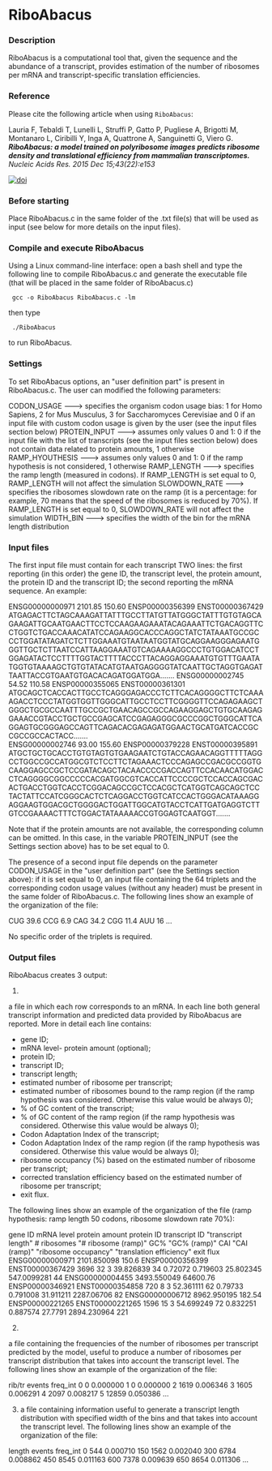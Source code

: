 # RiboAbacus    

### Description

RiboAbacus is a computational tool that, given the sequence and the abundance of a transcript, provides estimation of the number of ribosomes per mRNA and transcript-specific translation efficiencies.

### Reference

Please cite the following article when using `RiboAbacus`:

Lauria F, Tebaldi T, Lunelli L, Struffi P, Gatto P, Pugliese A, Brigotti M, Montanaro L, Ciribilli Y, Inga A, Quattrone A, Sanguinetti G, Viero G. ***RiboAbacus: a model trained on polyribosome images predicts ribosome density and translational efficiency from mammalian transcriptomes.*** *Nucleic Acids Res. 2015 Dec 15;43(22):e153*

[![doi](https://img.shields.io/badge/DOI-10.1093%2Fnar%2Fgkv781-green.svg?style=flat)](http://dx.doi.org/10.1093/nar/gkv781)

### Before starting

Place RiboAbacus.c in the same folder of the .txt file(s) that will be used as input (see below for more details on the input files).

### Compile and execute RiboAbacus

Using a Linux command-line interface: open a bash shell and type the following line to compile RiboAbacus.c and generate the executable file (that will be placed in the same folder of RiboAbacus.c)

     gcc -o RiboAbacus RiboAbacus.c -lm

then type

     ./RiboAbacus


to run RiboAbacus.

### Settings

To set RiboAbacus options, an "user definition part" is present in RiboAbacus.c. The user can modified the following parameters:


CODON_USAGE 	   --->	specifies the organism codon usage bias: 1 for Homo Sapiens, 2 for Mus Musculus, 3 for Saccharomyces Cerevisiae and 0 if an input file with 				custom codon usage is given by the user (see the input files section below)
PROTEIN_INPUT 	   --->	assumes only values 0 and 1: 0 if the input file with the list of transcripts (see the input files section below) does not contain data 			related to protein amounts, 1 otherwise
RAMP_HYOUTHESIS	   --->	assumes only values 0 and 1: 0 if the ramp hypothesis is not considered, 1 otherwise
RAMP_LENGTH 	   --->	specifies the ramp length (measured in codons). If RAMP_LENGTH is set equal to 0, RAMP_LENGTH will not affect the simulation
SLOWDOWN_RATE 	   --->	specifies the ribosomes slowdown rate on the ramp (it is a percentage: for example, 70 means that the speed of the ribosomes is reduced by 				70%). If RAMP_LENGTH is set equal to 0, SLOWDOWN_RATE will not affect the simulation
WIDTH_BIN 	   --->	specifies the width of the bin for the mRNA length distribution 

### Input files

The first input file must contain for each transcript TWO lines: the first reporting (in this order) the gene ID, the transcript level, the protein amount, the protein ID and the transcript ID; the second reporting the mRNA sequence. An example:

ENSG00000000971	2101.85	150.60	ENSP00000356399	ENST00000367429
ATGAGACTTCTAGCAAAGATTATTTGCCTTATGTTATGGGCTATTTGTGTAGCAGAAGATTGCAATGAACTTCCTCCAAGAAGAAATACAGAAATTCTGACAGGTTCCTGGTCTGACCAAACATATCCAGAAGGCACCCAGGCTATCTATAAATGCCGCCCTGGATATAGATCTCTTGGAAATGTAATAATGGTATGCAGGAAGGGAGAATGGGTTGCTCTTAATCCATTAAGGAAATGTCAGAAAAGGCCCTGTGGACATCCTGGAGATACTCCTTTTGGTACTTTTACCCTTACAGGAGGAAATGTGTTTGAATATGGTGTAAAAGCTGTGTATACATGTAATGAGGGGTATCAATTGCTAGGTGAGATTAATTACCGTGAATGTGACACAGATGGATGGA.......
ENSG00000002745	54.52	110.58	ENSP00000355065	ENST00000361301
ATGCAGCTCACCACTTGCCTCAGGGAGACCCTCTTCACAGGGGCTTCTCAAAAGACCTCCCTATGGTGGTTGGGCATTGCCTCCTTCGGGGTTCCAGAGAAGCTGGGCTGCGCCAATTTGCCGCTGAACAGCCGCCAGAAGGAGCTGTGCAAGAGGAAACCGTACCTGCTGCCGAGCATCCGAGAGGGCGCCCGGCTGGGCATTCAGGAGTGCGGGAGCCAGTTCAGACACGAGAGATGGAACTGCATGATCACCGCCGCCGCCACTACC.......		
ENSG00000002746	93.00	155.60	ENSP00000379228	ENST00000395891
ATGCTGCTGCACCTGTGTAGTGTGAAGAATCTGTACCAGAACAGGTTTTTAGGCCTGGCCGCCATGGCGTCTCCTTCTAGAAACTCCCAGAGCCGACGCCGGTGCAAGGAGCCGCTCCGATACAGCTACAACCCCGACCAGTTCCACAACATGGACCTCAGGGGCGGCCCCCACGATGGCGTCACCATTCCCCGCTCCACCAGCGACACTGACCTGGTCACCTCGGACAGCCGCTCCACGCTCATGGTCAGCAGCTCCTACTATTCCATCGGGCACTCTCAGGACCTGGTCATCCACTGGGACATAAAGGAGGAAGTGGACGCTGGGGACTGGATTGGCATGTACCTCATTGATGAGGTCTTGTCCGAAAACTTTCTGGACTATAAAAACCGTGGAGTCAATGGT.......

Note that if the protein amounts are not available, the corresponding column can be omitted. In this case, in the variable PROTEIN_INPUT (see the Settings section above) has to be set equal to 0.

The presence of a second input file depends on the parameter CODON_USAGE in the "user definition part" (see the Settings section above): if it is set equal to 0, an input file containing the 64 triplets and the corresponding codon usage values (without any header) must be present in the same folder of RiboAbacus.c. The following lines show an example of the organization of the file:

CUG	39.6
CCG	6.9
CAG	34.2
CGG	11.4
AUU	16
...

No specific order of the triplets is required.

### Output files

RiboAbacus creates 3 output:


1)

a file in which each row corresponds to an mRNA. In each line both general transcript information and predicted data provided by RiboAbacus are reported. More in detail each line contains:
- gene ID;
- mRNA level- protein amount (optional);
- protein ID;
- transcript ID;
- transcript length;
- estimated number of ribosome per transcript;
- estimated number of ribosomes bound to the ramp region (if the ramp hypothesis was considered. Otherwise this value would be always 0);
- % of GC content of the transcript;
- % of GC content of the ramp region (if the ramp hypothesis was considered. Otherwise this value would be always 0);
- Codon Adaptation Index of the transcript;
- Codon Adaptation Index of the ramp region (if the ramp hypothesis was considered. Otherwise this value would be always 0);
- ribosome occupancy (%) based on the estimated number of ribosome per transcript;
- corrected translation efficiency based on the estimated number of ribosome per transcript;
- exit flux.


The following lines show an example of the organization of the file (ramp hypothesis: ramp length 50 codons, ribosome slowdown rate 70%):

gene ID	mRNA level	protein amount	protein ID	transcript ID	"transcript
length"	# ribosomes	"# ribosome
(ramp)"	GC%	"GC%
(ramp)"	CAI	"CAI
(ramp)"	"ribosome
occupancy"	"translation
efficiency"	exit flux
ENSG00000000971	2101.850098	150.6	ENSP00000356399	ENST00000367429	3696	32	3	39.826839	34	0.72072	0.719603	25.802345	547.0099281	44
ENSG00000004455	3493.550049	64600.76	ENSP00000346921	ENST00000354858	720	8	3	52.361111	62	0.79733	0.791008	31.911211	2287.06706	82
ENSG00000006712	8962.950195	182.54	ENSP00000221265	ENST00000221265	1596	15	3	54.699249	72	0.832251	0.887574	27.7791	2894.230964	221



2)

a file containing the frequencies of the number of ribosomes per transcript predicted by the model, useful to produce a number of ribosomes per transcript distribution that takes into account the transcript level. The following lines show an example of the organization of the file:

rib/tr	events	freq_int
0	0	0.000000
1	0	0.000000
2	1619	0.006346
3	1605	0.006291
4	2097	0.008217
5	12859	0.050386
...



3) a file containing information useful to generate a transcript length distribution with specified width of the bins and that takes into account the transcript level. The following lines show an example of the organization of the file:

length	events	freq_int
0	544	0.000710
150	1562	0.002040
300	6784	0.008862
450	8545	0.011163
600	7378	0.009639
650	8654	0.011306
...
